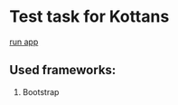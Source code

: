 Test task for Kottans
============

[run app](http://martynenko-e.github.io/)

Used frameworks:
------------
 1. Bootstrap

